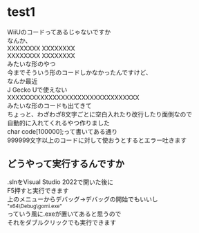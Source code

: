 # test1
WiiUのコードってあるじゃないですか  
なんか、  
XXXXXXXX XXXXXXXX  
XXXXXXXX XXXXXXXX  
みたいな形のやつ  
今までそういう形のコードしかなかったんですけど、  
なんか最近  
J Gecko Uで使えない  
XXXXXXXXXXXXXXXXXXXXXXXXXXXXXXXX  
みたいな形のコードも出てきて  
ちょっと、わざわざ8文字ごとに空白入れたり改行したり面倒なので  
自動的に入れてくれるやつ作りました  
char code[100000];って書いてある通り  
999999文字以上のコードに対して使おうとするとエラー吐きます  

## どうやって実行するんですか
.slnをVisual Studio 2022で開いた後に  
F5押すと実行できます  
上のメニューからデバッグ→デバッグの開始でもいいし  
<sub>"x64\Debug\gomi.exe"</sub>  
っていう風に.exeが置いてあると思うので  
それをダブルクリックでも実行できます  
